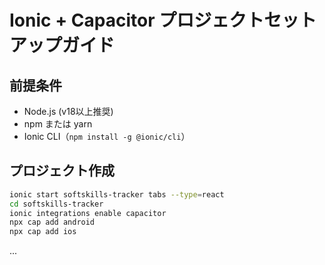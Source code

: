 
# Ionic + Capacitor プロジェクトセットアップガイド

## 前提条件
- Node.js (v18以上推奨)
- npm または yarn
- Ionic CLI（`npm install -g @ionic/cli`）

## プロジェクト作成
```bash
ionic start softskills-tracker tabs --type=react
cd softskills-tracker
ionic integrations enable capacitor
npx cap add android
npx cap add ios
```
...

